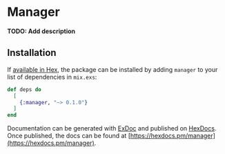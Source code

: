 # Manager

**TODO: Add description**

## Installation

If [available in Hex](https://hex.pm/docs/publish), the package can be installed
by adding `manager` to your list of dependencies in `mix.exs`:

```elixir
def deps do
  [
    {:manager, "~> 0.1.0"}
  ]
end
```

Documentation can be generated with [ExDoc](https://github.com/elixir-lang/ex_doc)
and published on [HexDocs](https://hexdocs.pm). Once published, the docs can
be found at [https://hexdocs.pm/manager](https://hexdocs.pm/manager).

